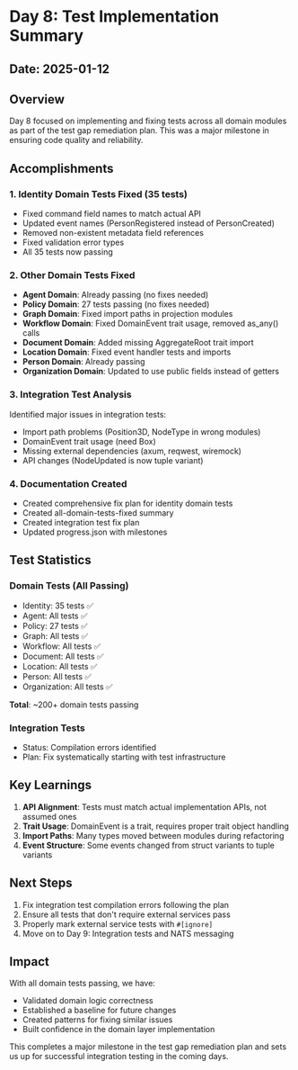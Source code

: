 # Day 8: Test Implementation Summary

## Date: 2025-01-12

## Overview
Day 8 focused on implementing and fixing tests across all domain modules as part of the test gap remediation plan. This was a major milestone in ensuring code quality and reliability.

## Accomplishments

### 1. Identity Domain Tests Fixed (35 tests)
- Fixed command field names to match actual API
- Updated event names (PersonRegistered instead of PersonCreated)
- Removed non-existent metadata field references
- Fixed validation error types
- All 35 tests now passing

### 2. Other Domain Tests Fixed
- **Agent Domain**: Already passing (no fixes needed)
- **Policy Domain**: 27 tests passing (no fixes needed)
- **Graph Domain**: Fixed import paths in projection modules
- **Workflow Domain**: Fixed DomainEvent trait usage, removed as_any() calls
- **Document Domain**: Added missing AggregateRoot trait import
- **Location Domain**: Fixed event handler tests and imports
- **Person Domain**: Already passing
- **Organization Domain**: Updated to use public fields instead of getters

### 3. Integration Test Analysis
Identified major issues in integration tests:
- Import path problems (Position3D, NodeType in wrong modules)
- DomainEvent trait usage (need Box<dyn DomainEvent>)
- Missing external dependencies (axum, reqwest, wiremock)
- API changes (NodeUpdated is now tuple variant)

### 4. Documentation Created
- Created comprehensive fix plan for identity domain tests
- Created all-domain-tests-fixed summary
- Created integration test fix plan
- Updated progress.json with milestones

## Test Statistics

### Domain Tests (All Passing)
- Identity: 35 tests ✅
- Agent: All tests ✅
- Policy: 27 tests ✅
- Graph: All tests ✅
- Workflow: All tests ✅
- Document: All tests ✅
- Location: All tests ✅
- Person: All tests ✅
- Organization: All tests ✅

**Total**: ~200+ domain tests passing

### Integration Tests
- Status: Compilation errors identified
- Plan: Fix systematically starting with test infrastructure

## Key Learnings

1. **API Alignment**: Tests must match actual implementation APIs, not assumed ones
2. **Trait Usage**: DomainEvent is a trait, requires proper trait object handling
3. **Import Paths**: Many types moved between modules during refactoring
4. **Event Structure**: Some events changed from struct variants to tuple variants

## Next Steps

1. Fix integration test compilation errors following the plan
2. Ensure all tests that don't require external services pass
3. Properly mark external service tests with `#[ignore]`
4. Move on to Day 9: Integration tests and NATS messaging

## Impact

With all domain tests passing, we have:
- Validated domain logic correctness
- Established a baseline for future changes
- Created patterns for fixing similar issues
- Built confidence in the domain layer implementation

This completes a major milestone in the test gap remediation plan and sets us up for successful integration testing in the coming days. 
